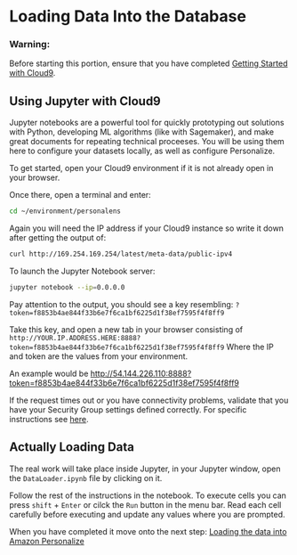 # Loading Data Into the Database

### Warning:

Before starting this portion, ensure that you have completed [Getting Started with Cloud9](GettingStartedCloud9.md).


## Using Jupyter with Cloud9

Jupyter notebooks are a powerful tool for quickly prototyping out solutions with Python, developing ML algorithms (like with Sagemaker), and
make great documents for repeating technical proceeses. You will be using them here to configure your datasets locally, as well as configure Personalize.

To get started, open your Cloud9 environment if it is not already open in your browser.

Once there, open a terminal and enter:

```bash
cd ~/environment/personalens
```

Again you will need the IP address if your Cloud9 instance so write it down after getting the output of:

```bash
curl http://169.254.169.254/latest/meta-data/public-ipv4
```

To launch the Jupyter Notebook server:

```bash
jupyter notebook --ip=0.0.0.0
```

Pay attention to the output, you should see a key resembling: 
`?token=f8853b4ae844f33b6e7f6ca1bf6225d1f38ef7595f4f8ff9`

Take this key, and open a new tab in your browser consisting of `http://YOUR.IP.ADDRESS.HERE:8888?token=f8853b4ae844f33b6e7f6ca1bf6225d1f38ef7595f4f8ff9`
Where the IP and token are the values from your environment.

An example would be http://54.144.226.110:8888?token=f8853b4ae844f33b6e7f6ca1bf6225d1f38ef7595f4f8ff9

If the request times out or you have connectivity problems, validate that you have your Security Group settings
defined correctly. For specific instructions see [here](GettingStartedCloud9.md).


## Actually Loading Data

The real work will take place inside Jupyter, in your Jupyter window, open the  `DataLoader.ipynb` file by clicking on it.

Follow the rest of the instructions in the notebook. To execute cells you can press `shift` + `Enter` or cilck the `Run` button in the menu bar. Read each cell carefully before executing and update
any values where you are prompted.

When you have completed it move onto the next step: [Loading the data into Amazon Personalize](LoadingDataIntoAmazonPersonalize.md)
